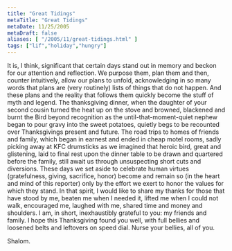 ```yaml
---
title: "Great Tidings"
metaTitle: "Great Tidings"
metaDate: 11/25/2005
metaDraft: false
aliases: [ "/2005/11/great-tidings.html" ]
tags: ["lif","holiday","hungry"]
---
```


It is, I think, significant that certain days stand out in memory and beckon for our attention and reflection. We purpose them, plan them and then, counter intuitively, allow our plans to unfold, acknowledging in so many words that plans are (very routinely) lists of things that do not happen. And these plans and the reality that follows them quickly become the stuff of myth and legend. The thanksgiving dinner, when the daughter of your second cousin turned the heat up on the stove and browned, blackened and burnt the Bird beyond recognition as the until-that-moment-quiet nephew began to pour gravy into the sweet potatoes, quietly begs to be recounted over Thanksgivings present and future. The road trips to homes of friends and family, which began in earnest and ended in cheap motel rooms, sadly picking away at KFC drumsticks as we imagined that heroic bird, great and glistening, laid to final rest upon the dinner table to be drawn and quartered before the family, still await us through unsuspecting short cuts and diversions. These days we set aside to celebrate human virtues (gratefulness, giving, sacrifice, honor) become and remain so (in the heart and mind of this reporter) only by the effort we exert to honor the values for which they stand. In that spirit, I would like to share my thanks for those that have stood by me, beaten me when I needed it, lifted me when I could not walk, encouraged me, laughed with me, shared time and money and shoulders. I am, in short, inexhaustibly grateful to you: my friends and family. I hope this Thanksgiving found you well, with full bellies and loosened belts and leftovers on speed dial. Nurse your bellies, all of you.  
  
Shalom.